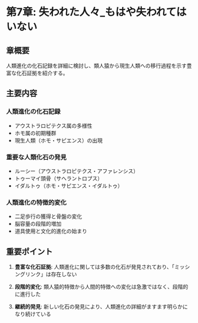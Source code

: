 # 第7章: 失われた人々_もはや失われてはいない

## 章概要
人類進化の化石記録を詳細に検討し、類人猿から現生人類への移行過程を示す豊富な化石証拠を紹介する。

## 主要内容

### 人類進化の化石記録
- アウストラロピテクス属の多様性
- ホモ属の初期種群
- 現生人類（ホモ・サピエンス）の出現

### 重要な人類化石の発見
- ルーシー（アウストラロピテクス・アファレンシス）
- トゥーマイ頭骨（サヘラントロプス）
- イダルトゥ（ホモ・サピエンス・イダルトゥ）

### 人類進化の特徴的変化
- 二足歩行の獲得と骨盤の変化
- 脳容量の段階的増加
- 道具使用と文化的進化の始まり

## 重要ポイント

1. **豊富な化石証拠**: 人類進化に関しては多数の化石が発見されており、「ミッシングリンク」は存在しない

2. **段階的変化**: 類人猿的特徴から人間的特徴への変化は急激ではなく、段階的に進行した

3. **継続的発見**: 新しい化石の発見により、人類進化の詳細がますます明らかになり続けている